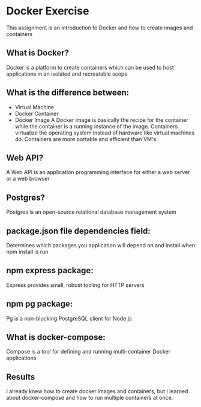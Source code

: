 # Docker Exercise
This assignment is an introduction to Docker and how to create images and containers

## What is Docker?
Docker is a platform to create containers which can be used to host applications in an isolated and recreatable scope

## What is the difference between:
* Virtual Machine
* Docker Container
* Docker Image
A Docker image is basically the recipe for the container while the container is a running instance of the image.
Containers virtualize the operating system instead of hardware like virtual machines do.
Containers are more portable and efficient than VM's

## Web API?
A Web API is an application programming interface for either a web server or a web browser

## Postgres?
Postgres is an open-source relational database management system

## package.json file dependencies field:
Determines which packages you application will depend on and install when npm install is run

## npm express package:
Express provides small, robust tooling for HTTP servers

## npm pg package:
Pg is a non-blocking PostgreSQL client for Node.js

## What is docker-compose:
Compose is a tool for defining and running multi-container Docker applications

## Results
I already knew how to create docker images and containers, but I learned about docker-compose and how to run multiple containers at once.